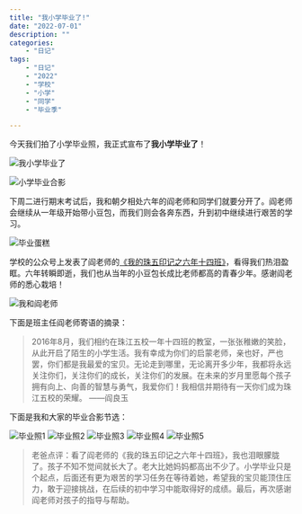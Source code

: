 ```yaml
---
title: "我小学毕业了!"
date: "2022-07-01"
description: ""
categories:
    - "日记"
tags:
    - "日记"
    - "2022"
    - "学校"
    - "小学"
    - "同学"
    - "毕业季"

---
```


今天我们拍了小学毕业照，我正式宣布了**我小学毕业了**！

![我小学毕业了](http://image.tonybai.com/img/202207/diary_20220701_05.jpeg)

![小学毕业合影](http://image.tonybai.com/img/202207/diary_20220701_01.jpeg)

下周二进行期末考试后，我和朝夕相处六年的阎老师和同学们就要分开了。阎老师会继续从一年级开始带小豆包，而我们则会各奔东西，升到初中继续进行艰苦的学习。

![毕业蛋糕](http://image.tonybai.com/img/202207/diary_20220701_02.jpeg)

学校的公众号上发表了阎老师的[《我的珠五印记之六年十四班》](https://mp.weixin.qq.com/s/bdZmdup6E1_1MfFx_bvRwA)，看得我们热泪盈眶。六年转瞬即逝，我们也从当年的小豆包长成比老师都高的青春少年。感谢阎老师的悉心栽培！

![我和阎老师](http://image.tonybai.com/img/202207/diary_20220701_04.jpeg)

下面是班主任阎老师寄语的摘录：

>2016年8月，我们相约在珠江五校一年十四班的教室，一张张稚嫩的笑脸，从此开启了陌生的小学生活。我有幸成为你们的启蒙老师，亲也好，严也罢，你们都是我最爱的宝贝。无论走到哪里，无论离开多少年，我都将永远关注你们，关注你们的成长，关注你们的发展。在未来的岁月里愿每个孩子拥有向上、向善的智慧与勇气，我爱你们！我相信并期待有一天你们成为珠江五校的荣耀。 ——阎良玉

下面是我和大家的毕业合影节选：

![毕业照1](http://image.tonybai.com/img/202207/diary_20220701_03.jpeg)
![毕业照2](http://image.tonybai.com/img/202207/diary_20220701_06.jpeg)
![毕业照3](http://image.tonybai.com/img/202207/diary_20220701_07.jpeg)
![毕业照4](http://image.tonybai.com/img/202207/diary_20220701_08.jpeg)
![毕业照5](http://image.tonybai.com/img/202207/diary_20220701_09.jpeg)


>老爸点评：看了阎老师的《我的珠五印记之六年十四班》，我也泪眼朦胧了。孩子不知不觉间就长大了。老大比她妈妈都高出不少了。小学毕业只是个起点，后面还有更为艰苦的学习任务在等待着她，希望我的宝贝能顶住压力，敢于迎接挑战，在后续的初中学习中能取得好的成绩。最后，再次感谢阎老师对孩子的指导与帮助。


